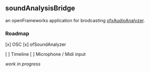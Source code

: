 ## soundAnalysisBridge
an openFrameworks application for brodcasting [ofxAudioAnalyzer](https://github.com/leozimmerman/ofxAudioAnalyzer).

### Roadmap
[x] OSC 
[x] ofSoundAnalyzer

[ ] Timeline
[ ] Microphone / Midi input


_work in progress_